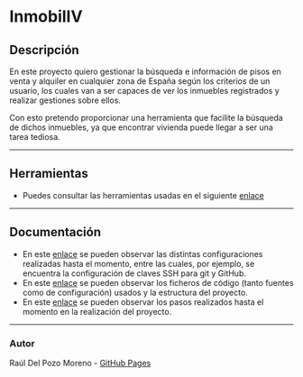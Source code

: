 # InmobilIV

## Descripción

En este proyecto quiero gestionar la búsqueda e información de pisos en venta y alquiler en cualquier zona de España según los criterios de un usuario, los cuales van a ser capaces de ver los inmuebles registrados y realizar gestiones sobre ellos.

Con esto pretendo proporcionar una herramienta que facilite la búsqueda de dichos inmuebles, ya que encontrar vivienda puede llegar a ser una tarea tediosa.

---
## Herramientas

- Puedes consultar las herramientas usadas en el siguiente [enlace](docs/tools.md)

---
## Documentación

- En este [enlace](docs/config.md) se pueden observar las distintas configuraciones realizadas hasta el momento, entre las cuales, por ejemplo, se encuentra la configuración de claves SSH para git y GitHub.
- En este [enlace](docs/codigo.md) se pueden observar los ficheros de código (tanto fuentes como de configuración) usados y la estructura del proyecto.
- En este [enlace](docs/rubricas.md) se pueden observar los pasos realizados hasta el momento en la realización del proyecto. 



---
### Autor

Raúl Del Pozo Moreno - [GitHub Pages](https://rauldpm.github.io/InmobilIV/)